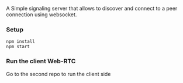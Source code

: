 

A Simple signaling server that allows to discover and connect to a peer connection using websocket.

### Setup
 ```
npm install
npm start

 ```

### Run the client Web-RTC
Go to the second repo to run the client side
